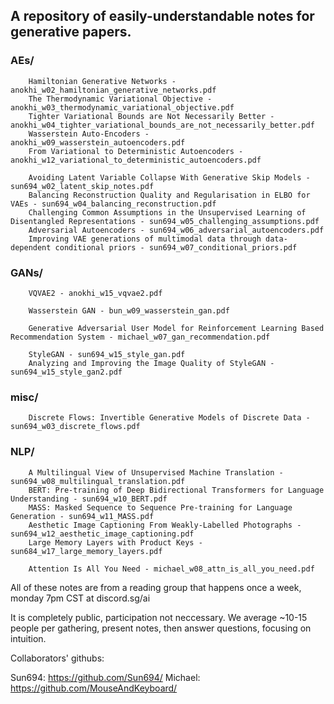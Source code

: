## A repository of easily-understandable notes for generative papers.

### AEs/ 
```
    Hamiltonian Generative Networks - anokhi_w02_hamiltonian_generative_networks.pdf
    The Thermodynamic Variational Objective - anokhi_w03_thermodynamic_variational_objective.pdf
    Tighter Variational Bounds are Not Necessarily Better - anokhi_w04_tighter_variational_bounds_are_not_necessarily_better.pdf
    Wasserstein Auto-Encoders - anokhi_w09_wasserstein_autoencoders.pdf
    From Variational to Deterministic Autoencoders - anokhi_w12_variational_to_deterministic_autoencoders.pdf
    
    Avoiding Latent Variable Collapse With Generative Skip Models - sun694_w02_latent_skip_notes.pdf
    Balancing Reconstruction Quality and Regularisation in ELBO for VAEs - sun694_w04_balancing_reconstruction.pdf
    Challenging Common Assumptions in the Unsupervised Learning of Disentangled Representations - sun694_w05_challenging_assumptions.pdf
    Adversarial Autoencoders - sun694_w06_adversarial_autoencoders.pdf
    Improving VAE generations of multimodal data through data-dependent conditional priors - sun694_w07_conditional_priors.pdf
```
### GANs/
```
    VQVAE2 - anokhi_w15_vqvae2.pdf
    
    Wasserstein GAN - bun_w09_wasserstein_gan.pdf
    
    Generative Adversarial User Model for Reinforcement Learning Based Recommendation System - michael_w07_gan_recommendation.pdf
    
    StyleGAN - sun694_w15_style_gan.pdf
    Analyzing and Improving the Image Quality of StyleGAN - sun694_w15_style_gan2.pdf
```
### misc/ 
```
    Discrete Flows: Invertible Generative Models of Discrete Data - sun694_w03_discrete_flows.pdf
```
### NLP/
```
    A Multilingual View of Unsupervised Machine Translation - sun694_w08_multilingual_translation.pdf
    BERT: Pre-training of Deep Bidirectional Transformers for Language Understanding - sun694_w10_BERT.pdf
    MASS: Masked Sequence to Sequence Pre-training for Language Generation - sun694_w11_MASS.pdf
    Aesthetic Image Captioning From Weakly-Labelled Photographs - sun694_w12_aesthetic_image_captioning.pdf
    Large Memory Layers with Product Keys - sun684_w17_large_memory_layers.pdf
    
    Attention Is All You Need - michael_w08_attn_is_all_you_need.pdf
```

All of these notes are from a reading group that happens once a week, monday 7pm CST at discord.sg/ai

It is completely public, participation not neccessary. We average ~10-15 people per gathering, present notes, then answer questions, focusing on intuition.


Collaborators' githubs:

Sun694: https://github.com/Sun694/
Michael: https://github.com/MouseAndKeyboard/